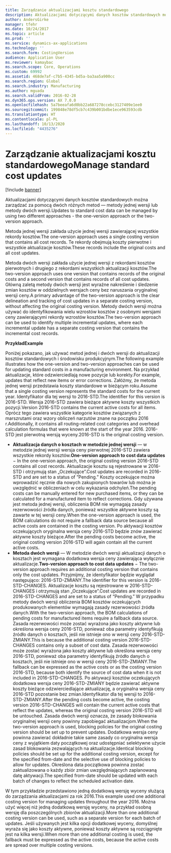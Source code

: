 ```yaml
---
title: Zarządzanie aktualizacjami kosztu standardowego
description: Aktualizacjami dotyczącymi danych kosztów standardowych można zarządzać za pomocą dwóch różnych metod — metody jednej wersji lub metody dwóch wersji.
author: AndersGirke
manager: tfehr
ms.date: 10/24/2017
ms.topic: article
ms.prod: ''
ms.service: dynamics-ax-applications
ms.technology: ''
ms.search.form: CostingVersion
audience: Application User
ms.reviewer: kamaybac
ms.search.scope: Core, Operations
ms.custom: 69992
ms.assetid: 468de7af-c7b5-4345-bd5a-ba3aa5a900cc
ms.search.region: Global
ms.search.industry: Manufacturing
ms.author: mguada
ms.search.validFrom: 2016-02-28
ms.dyn365.ops.version: AX 7.0.0
ms.openlocfilehash: 5a7beeafa6d0bb22a687278ccebc3127409e1ee0
ms.sourcegitcommit: 199848e78df5cb7c439b001bdbe1ece963593cdb
ms.translationtype: HT
ms.contentlocale: pl-PL
ms.lasthandoff: 10/13/2020
ms.locfileid: "4435276"
---
```

# <a name="manage-standard-cost-updates"></a><span data-ttu-id="4b75b-103">Zarządzanie aktualizacjami kosztu standardowego</span><span class="sxs-lookup"><span data-stu-id="4b75b-103">Manage standard cost updates</span></span>

[!include [banner](../includes/banner.md)]

<span data-ttu-id="4b75b-104">Aktualizacjami dotyczącymi danych kosztów standardowych można zarządzać za pomocą dwóch różnych metod — metody jednej wersji lub metody dwóch wersji.</span><span class="sxs-lookup"><span data-stu-id="4b75b-104">Updates to standard cost data can be managed by using two different approaches - the one-version approach or the two-version approach.</span></span> 

<span data-ttu-id="4b75b-105">Metoda jednej wersji zakłada użycie jednej wersji zawierającej wszystkie rekordy kosztów.</span><span class="sxs-lookup"><span data-stu-id="4b75b-105">The one-version approach uses a single costing version that contains all cost records.</span></span> <span data-ttu-id="4b75b-106">Te rekordy obejmują koszty pierwotne i wszystkie aktualizacje kosztów.</span><span class="sxs-lookup"><span data-stu-id="4b75b-106">These records include the original costs and all cost updates.</span></span>

<span data-ttu-id="4b75b-107">Metoda dwóch wersji zakłada użycie jednej wersji z rekordami kosztów pierwotnych i drugiego z rekordami wszystkich aktualizacji kosztów.</span><span class="sxs-lookup"><span data-stu-id="4b75b-107">The two-version approach uses one version that contains records of the original costs and a second version that contains records of all cost updates.</span></span> <span data-ttu-id="4b75b-108">Główną zaletą metody dwóch wersji jest wyraźne nakreślenie i śledzenie zmian kosztów w oddzielnych wersjach ceny bez naruszania oryginalnej wersji ceny.</span><span class="sxs-lookup"><span data-stu-id="4b75b-108">A primary advantage of the two-version approach is the clear delineation and tracking of cost updates in a separate costing version, without affecting the original costing version.</span></span> <span data-ttu-id="4b75b-109">Metody dwóch wersji można używać do identyfikowania wielu wzrostów kosztów z osobnymi wersjami ceny zawierającymi rekordy wzrostów kosztów.</span><span class="sxs-lookup"><span data-stu-id="4b75b-109">The two-version approach can be used to identify multiple incremental updates, where each incremental update has a separate costing version that contains the incremental cost records.</span></span> 

<span data-ttu-id="4b75b-110">**Przykład**</span><span class="sxs-lookup"><span data-stu-id="4b75b-110">**Example**</span></span> 

<span data-ttu-id="4b75b-111">Poniżej pokazano, jak używać metod jednej i dwóch wersji do aktualizacji kosztów standardowych i środowisku produkcyjnym.</span><span class="sxs-lookup"><span data-stu-id="4b75b-111">The following example illustrates how the one-version and two-version approaches can be used for updating standard costs in a manufacturing environment.</span></span> <span data-ttu-id="4b75b-112">Na przykład aktualizacje, które odzwierciedlają nowe pozycje lub korekty.</span><span class="sxs-lookup"><span data-stu-id="4b75b-112">For example, updates that reflect new items or error corrections.</span></span> <span data-ttu-id="4b75b-113">Załóżmy, że metoda jednej wersji przedstawia koszty standardowe w bieżącym roku.</span><span class="sxs-lookup"><span data-stu-id="4b75b-113">Assume that a single costing version represents the standard costs for the current year.</span></span> <span data-ttu-id="4b75b-114">Identyfikator dla tej wersji to 2016-STD.</span><span class="sxs-lookup"><span data-stu-id="4b75b-114">The identifier for this version is 2016-STD.</span></span> <span data-ttu-id="4b75b-115">Wersja 2016-STD zawiera bieżące aktywne koszty wszystkich pozycji.</span><span class="sxs-lookup"><span data-stu-id="4b75b-115">Version 2016-STD contains the current active costs for all items.</span></span> <span data-ttu-id="4b75b-116">Oprócz tego zawiera wszystkie kategorie kosztów związanych z marszrutami oraz wzory obliczeń narzutów znane na początku 2016 r.</span><span class="sxs-lookup"><span data-stu-id="4b75b-116">Additionally, it contains all routing-related cost categories and overhead calculation formulas that were known at the start of the year 2016.</span></span> <span data-ttu-id="4b75b-117">2016-STD jest pierwotną wersją wyceny.</span><span class="sxs-lookup"><span data-stu-id="4b75b-117">2016-STD is the original costing version.</span></span>

-   <span data-ttu-id="4b75b-118">**Aktualizacja danych o kosztach w metodzie jednej wersji** — w metodzie jednej wersji wersja ceny pierwotnej 2016-STD zawiera wszystkie rekordy kosztów.</span><span class="sxs-lookup"><span data-stu-id="4b75b-118">**One-version approach to cost data updates** − In the one-version approach, the original costing version 2016-STD contains all cost records.</span></span> <span data-ttu-id="4b75b-119">Aktualizacje kosztu są rejestrowane w 2016-STD i otrzymują stan „Oczekujące”.</span><span class="sxs-lookup"><span data-stu-id="4b75b-119">Cost updates are recorded in 2016-STD and are set to a status of ”Pending.”</span></span> <span data-ttu-id="4b75b-120">Koszty oczekujące można wprowadzić ręcznie dla nowych zakupionych towarów lub można je uwzględnić w obliczeniach w celu wykazania odchyleń.</span><span class="sxs-lookup"><span data-stu-id="4b75b-120">The pending costs can be manually entered for new purchased items, or they can be calculated for a manufactured item to reflect corrections.</span></span> <span data-ttu-id="4b75b-121">Gdy używana jest metoda jednej wersji, obliczenia BOM nie wymagają zasady rezerwowości źródła danych, ponieważ wszystkie aktywne koszty są zawarte w tej wersji ceny.</span><span class="sxs-lookup"><span data-stu-id="4b75b-121">When the one-version approach is used, the BOM calculations do not require a fallback data source because all active costs are contained in the costing version.</span></span> <span data-ttu-id="4b75b-122">Po aktywacji kosztów oczekujących oryginalna wersja ceny 2016-STD będzie znów zawierać aktywne koszty bieżące.</span><span class="sxs-lookup"><span data-stu-id="4b75b-122">After the pending costs become active, the original costing version 2016-STD will again contain all the current active costs.</span></span>
-   <span data-ttu-id="4b75b-123">**Metoda dwóch wersji** — W metodzie dwóch wersji aktualizacji danych o kosztach jest wymagana dodatkowa wersja ceny zawierająca wyłącznie aktualizacje.</span><span class="sxs-lookup"><span data-stu-id="4b75b-123">**Two-version approach to cost data updates** − The two-version approach requires an additional costing version that contains only the cost updates.</span></span> <span data-ttu-id="4b75b-124">Przyjmijmy, że identyfikator będzie wyglądał następująco: 2016-STD-ZMIANY.</span><span class="sxs-lookup"><span data-stu-id="4b75b-124">The identifier for this version is 2016-STD-CHANGES.</span></span> <span data-ttu-id="4b75b-125">Aktualizacje kosztu są rejestrowane w 2016-STD-CHANGES i otrzymują stan „Oczekujące”.</span><span class="sxs-lookup"><span data-stu-id="4b75b-125">Cost updates are recorded in 2016-STD-CHANGES and are set to a status of “Pending.”</span></span> <span data-ttu-id="4b75b-126">W przypadku metody dwóch wersji obliczenia BOM kosztów oczekujących produkowanych elementów wymagają zasady rezerwowości źródła danych.</span><span class="sxs-lookup"><span data-stu-id="4b75b-126">With the two-version approach, the BOM calculations of pending costs for manufactured items require a fallback data source.</span></span> <span data-ttu-id="4b75b-127">Zasada rezerwowości może zostać wyrażona jako koszty aktywne lub określona wersja ceny 2016-STD, ponieważ oba parametry identyfikują źródło danych o kosztach, jeśli nie istnieje ono w wersji ceny 2016-STD-ZMIANY.</span><span class="sxs-lookup"><span data-stu-id="4b75b-127">This is because the additional costing version 2016-STD-CHANGES contains only a subset of cost data.</span></span> <span data-ttu-id="4b75b-128">Zasada rezerwowości może zostać wyrażona jako koszty aktywne lub określona wersja ceny 2016-STD, ponieważ oba parametry identyfikują źródło danych o kosztach, jeśli nie istnieje ono w wersji ceny 2016-STD-ZMIANY.</span><span class="sxs-lookup"><span data-stu-id="4b75b-128">The fallback can be expressed as the active costs or as the costing version 2016-STD, because both identify the source of cost data when it is not included in 2016-STD-CHANGES.</span></span> <span data-ttu-id="4b75b-129">Po aktywacji kosztów oczekujących dodatkowa wersja ceny 2016-STD-ZMIANY będzie zawierać aktywne koszty bieżące odzwierciedlające aktualizację, a oryginalna wersja ceny 2016-STD pozostanie bez zmian.Identyfikator dla tej wersji to 2016-STD-ZMIANY.</span><span class="sxs-lookup"><span data-stu-id="4b75b-129">After the pending costs become active, the costing version 2016-STD-CHANGES will contain the current active costs that reflect the updates, whereas the original costing version 2016-STD will be untouched.</span></span> <span data-ttu-id="4b75b-130">Zasada dwóch wersji oznacza, że zasady blokowania oryginalnej wersji ceny powinny zapobiegać aktualizacjom.</span><span class="sxs-lookup"><span data-stu-id="4b75b-130">When the two-version approach is used, blocking policies for the original costing version should be set up to prevent updates.</span></span> <span data-ttu-id="4b75b-131">Dodatkowa wersja ceny powinna zawierać dokładnie takie same zasady co oryginalna wersja ceny z wyjątkiem daty początkowej oraz udostępniać selektywne użycie zasad blokowania zezwalających na aktualizacje.</span><span class="sxs-lookup"><span data-stu-id="4b75b-131">Identical blocking policies should be set up for the additional costing version, except for the specified from-date and the selective use of blocking policies to allow for updates.</span></span> <span data-ttu-id="4b75b-132">Określona data początkowa powinna zostać zaktualizowana o każdy zbiór zmian uwzględniających zaplanowaną datę aktywacji.</span><span class="sxs-lookup"><span data-stu-id="4b75b-132">The specified from-date should be updated with each batch of changes to reflect the scheduled activation date.</span></span>

<span data-ttu-id="4b75b-133">W tym przykładzie przedstawiono jedną dodatkową wersję wyceny służącą do zarządzania aktualizacjami za rok 2016.</span><span class="sxs-lookup"><span data-stu-id="4b75b-133">This example used one additional costing version for managing updates throughout the year 2016.</span></span> <span data-ttu-id="4b75b-134">Można użyć więcej niż jedną dodatkową wersję wyceny, na przykład osobną wersję dla poszczególnych zbiorów aktualizacji.</span><span class="sxs-lookup"><span data-stu-id="4b75b-134">More than one additional costing version can be used, such as a separate version for each batch of updates.</span></span> <span data-ttu-id="4b75b-135">Jeśli używanych jest kilka opcji dodatkowej wyceny, domyślnej wyraża się jako koszty aktywne, ponieważ koszty aktywne są rozciągnięte jest na kilka wersji.</span><span class="sxs-lookup"><span data-stu-id="4b75b-135">When more than one additional costing is used, the fallback must be expressed as the active costs, because the active costs are spread over multiple costing versions.</span></span>





